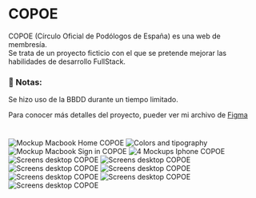 # COPOE

COPOE (Círculo Oficial de Podólogos de España) es una web de membresía. <br>
Se trata de un proyecto ficticio con el que se pretende mejorar las habilidades de desarrollo FullStack.



### 📝 Notas:
Se hizo uso de la BBDD durante un tiempo limitado.

Para conocer más detalles del proyecto, pueder ver mi archivo de [Figma](https://www.figma.com/file/SFo1bYzA86sLS3EclhWZlJ/COPOE---Design-System?node-id=2002%3A4118&t=ZMf8Pct1vbS0SYN5-1) 

#


![Mockup Macbook Home COPOE](/img/copoe/copoe-1.png)
![Colors and tipography](/img/copoe/copoe-2.png)
![Mockup Macbook Sign in COPOE](/img/copoe/copoe-3.png)
![4 Mockups Iphone COPOE](/img/copoe/copoe-4.png)
![Screens desktop COPOE](/img/copoe/copoe-5.png)
![Screens desktop COPOE](/img/copoe/copoe-6.png)
![Screens desktop COPOE](/img/copoe/copoe-7.png)
![Screens desktop COPOE](/img/copoe/copoe-8.png)
![Screens desktop COPOE](/img/copoe/copoe-9.png)
![Screens desktop COPOE](/img/copoe/copoe-10.png)
![Screens desktop COPOE](/img/copoe/copoe-11.png)
